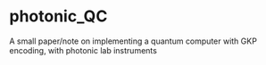 # photonic_QC
A small paper/note on implementing a quantum computer with GKP encoding, with photonic lab instruments
